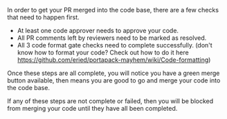 In order to get your PR merged into the code base, there are a few checks that need to happen first.

* At least one code approver needs to approve your code. 
* All PR comments left by reviewers need to be marked as resolved.
* All 3 code format gate checks need to complete successfully. (don't know how to format your code? Check out how to do it here https://github.com/eried/portapack-mayhem/wiki/Code-formatting) 

Once these steps are all complete, you will notice you have a green merge button available, then means you are good to go and merge your code into the code base.

If any of these steps are not complete or failed, then you will be blocked from merging your code until they have all been completed. 